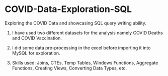 # COVID-Data-Exploration-SQL
Exploring the COVID Data and showcasing SQL query writing ability.

1) I have used two different datasets for the analysis namely COVID Deaths and COVID Vaccination.

2) I did some data pre-processing in the excel before importing it into MySQL for exploration.

3) Skills used: Joins, CTEs, Temp Tables, Windows Functions, Aggregate Functions, Creating Views, Converting Data Types, etc.

